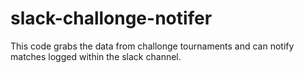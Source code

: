 # slack-challonge-notifer
This code grabs the data from challonge tournaments and can notify matches logged within the slack channel.
